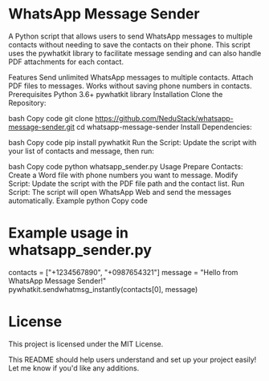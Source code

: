 # WhatsApp Message Sender
A Python script that allows users to send WhatsApp messages to multiple contacts without needing to save the contacts on their phone. This script uses the pywhatkit library to facilitate message sending and can also handle PDF attachments for each contact.

Features
Send unlimited WhatsApp messages to multiple contacts.
Attach PDF files to messages.
Works without saving phone numbers in contacts.
Prerequisites
Python 3.6+
pywhatkit library
Installation
Clone the Repository:

bash
Copy code
git clone https://github.com/NeduStack/whatsapp-message-sender.git
cd whatsapp-message-sender
Install Dependencies:

bash
Copy code
pip install pywhatkit
Run the Script: Update the script with your list of contacts and message, then run:

bash
Copy code
python whatsapp_sender.py
Usage
Prepare Contacts: Create a Word file with phone numbers you want to message.
Modify Script: Update the script with the PDF file path and the contact list.
Run Script: The script will open WhatsApp Web and send the messages automatically.
Example
python
Copy code
# Example usage in whatsapp_sender.py
contacts = ["+1234567890", "+0987654321"]
message = "Hello from WhatsApp Message Sender!"
pywhatkit.sendwhatmsg_instantly(contacts[0], message)

# License
This project is licensed under the MIT License.

This README should help users understand and set up your project easily! Let me know if you'd like any additions.
